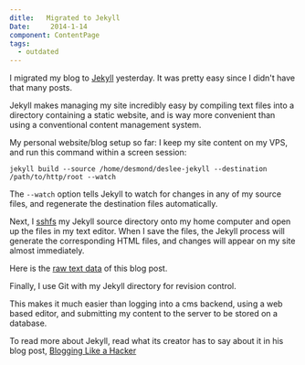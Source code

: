 ```yaml
---
ditle:   Migrated to Jekyll
Date:     2014-1-14
component: ContentPage
tags:
  - outdated
---
```


I migrated my blog to [Jekyll][1] yesterday. It was pretty easy since I didn't have that many posts.

Jekyll makes managing my site incredibly easy by compiling text files into a directory containing a static website, and is way more convenient than using a conventional content management system.

My personal website/blog setup so far:
I keep my site content on my VPS, and run this command within a screen session:

    jekyll build --source /home/desmond/deslee-jekyll --destination /path/to/http/root --watch

The `--watch` option tells Jekyll to watch for changes in any of my source files, and regenerate the destination files automatically.

Next, I [sshfs][2] my Jekyll source directory onto my home computer and open up the files in my text editor. When I save the files, the Jekyll process will generate the corresponding HTML files, and changes will appear on my site almost immediately.

Here is the [raw text data](https://raw2.github.com/deslee/deslee-jekyll/master/_posts/2014-01-24-migrated-to-jekyll.md) of this blog post.

Finally, I use Git with my Jekyll directory for revision control.

This makes it much easier than logging into a cms backend, using a web based editor, and submitting my content to the server to be stored on a database.

To read more about Jekyll, read what its creator has to say about it in his blog post, [Blogging Like a Hacker][3]

[1]: http://jekyllrb.com/
[2]: http://fuse.sourceforge.net/sshfs.html
[3]: http://tom.preston-werner.com/2008/11/17/blogging-like-a-hacker.html 

